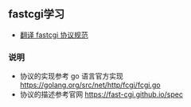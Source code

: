 ## fastcgi学习
* [翻译 fastcgi 协议规范](./transfer)

### 说明
* 协议的实现参考 go 语言官方实现 https://golang.org/src/net/http/fcgi/fcgi.go
* 协议的描述参考官网 https://fast-cgi.github.io/spec
